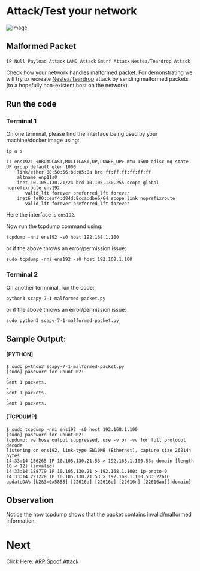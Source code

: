 # Attack/Test your network

![image](https://user-images.githubusercontent.com/17419002/171995583-fd060cfa-c17a-40f9-8f25-58006e7e06b5.png)


## Malformed Packet

`IP Null Payload Attack` `LAND Attack` `Smurf Attack` `Nestea/Teardrop Attack`

Check how your network handles malformed packet. For demonstrating we will try to recreate [Nestea/Teardrop](https://community.cisco.com/t5/security-documents/how-to-configure-the-router-to-minimize-a-denial-of-service-dos/ta-p/3117624) attack by sending malformed packets (to a hopefully non-existent host on the network)

## Run the code

### Terminal 1
On one terminal, please find the interface being used by your machine/docker image using:
```
ip a s
```
```
1: ens192: <BROADCAST,MULTICAST,UP,LOWER_UP> mtu 1500 qdisc mq state UP group default qlen 1000
    link/ether 00:50:56:bd:05:0a brd ff:ff:ff:ff:ff:ff
    altname enp11s0
    inet 10.105.130.21/24 brd 10.105.130.255 scope global noprefixroute ens192
       valid_lft forever preferred_lft forever
    inet6 fe80::eaf4:d84d:8cca:dbe6/64 scope link noprefixroute
       valid_lft forever preferred_lft forever
```

Here the interface is `ens192`.

Now run the tcpdump command using:

```
tcpdump -nni ens192 -s0 host 192.168.1.100
```

or if the above throws an error/permission issue:

```
sudo tcpdump -nni ens192 -s0 host 192.168.1.100
```

### Terminal 2

On another termninal, run the code:

```
python3 scapy-7-1-malformed-packet.py
```

or if the above throws an error/permission issue:

```
sudo python3 scapy-7-1-malformed-packet.py
```


## Sample Output:


#### [PYTHON]
```
$ sudo python3 scapy-7-1-malformed-packet.py
[sudo] password for ubuntu02:
.
Sent 1 packets.
.
Sent 1 packets.
.
Sent 1 packets.
```

#### [TCPDUMP]

```
$ sudo tcpdump -nni ens192 -s0 host 192.168.1.100
[sudo] password for ubuntu02:
tcpdump: verbose output suppressed, use -v or -vv for full protocol decode
listening on ens192, link-type EN10MB (Ethernet), capture size 262144 bytes
14:33:14.156265 IP 10.105.130.21.53 > 192.168.1.100.53: domain [length 10 < 12] (invalid)
14:33:14.188779 IP 10.105.130.21 > 192.168.1.100: ip-proto-0
14:33:14.221228 IP 10.105.130.21.53 > 192.168.1.100.53: 22616 updateDA% [b2&3=0x5858] [22616a] [22616q] [22616n] [22616au][|domain]
```

## Observation

Notice the how tcpdump shows that the packet contains invalid/malformed information.

# Next
Click Here: [ARP Spoof Attack](09-Attack-02-ARP-Spoof.md)
